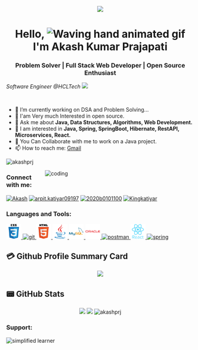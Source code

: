 <p align="center">
  <img src="https://github.com/thompsonemerson/thompsonemerson/raw/master/cover-thompson.png" />
</p>

<h1 align="center"> Hello, <img src="https://raw.githubusercontent.com/nixin72/nixin72/master/wave.gif" 
         alt="Waving hand animated gif"
         height="45"
         width="45" /> I'm Akash Kumar Prajapati </h1>
<h3 align="center"> Problem Solver | Full Stack Web Developer | Open Source Enthusiast</h3>
<p><em> Software Engineer @HCLTech <img src="https://media.giphy.com/media/WUlplcMpOCEmTGBtBW/giphy.gif" width="30"> 
</em></p>

<br>

<!-- - 👋 Hi, I’m Akash Kumar Prajapati -->
- 🌱 I’m currently working on DSA and Problem Solving...
- 👀 I'am Very much Interested in open source.
- 💬 Ask me about **Java, Data Structures, Algorithms, Web Development.**
- 💬 I am interested in  **Java, Spring, SpringBoot, Hibernate, RestAPI, Microservices, React.**
- 💬 You Can Collaborate with me to work on a Java project.
- 📫 How to reach me: [Gmail](mailto:akashkrprj@gmail.com)

<p align="left"> <img src="https://komarev.com/ghpvc/?username=akashprj&style=flat-square" alt="akashprj" /> </p>

<img align="right" alt="coding" width="400" src="https://user-images.githubusercontent.com/55389276/140866485-8fb1c876-9a8f-4d6a-98dc-08c4981eaf70.gif">

<h3 align="left">Connect with me:</h3>
<p align="left">
<a href="https://www.linkedin.com/in/akashprj/" target="blank"><img align="center" src="https://raw.githubusercontent.com/rahuldkjain/github-profile-readme-generator/master/src/images/icons/Social/linked-in-alt.svg" alt="Akash" height="30" width="40" /></a>
<a href="https://www.instagram.com/akashkrprj/" target="blank"><img align="center" src="https://raw.githubusercontent.com/rahuldkjain/github-profile-readme-generator/master/src/images/icons/Social/instagram.svg" alt="arpit.katiyar09197" height="30" width="40" /></a>
<a href="https://akashprj.netlify.app/" target="blank"><img align="center" src="https://raw.githubusercontent.com/rahuldkjain/github-profile-readme-generator/master/src/images/icons/Social/hackerrank.svg" alt="2020b0101100" height="30" width="40" /></a>
<a href="https://leetcode.com/akashkrprj/" target="blank"><img align="center" src="https://raw.githubusercontent.com/rahuldkjain/github-profile-readme-generator/master/src/images/icons/Social/leet-code.svg" alt="Kingkatiyar" height="30" width="40" /></a>
</p>

<h3 align="left">Languages and Tools:</h3>
<p align="left"> <a href="https://www.w3schools.com/css/" target="_blank" rel="noreferrer"> <img src="https://raw.githubusercontent.com/devicons/devicon/master/icons/css3/css3-original-wordmark.svg" alt="css3" width="40" height="40"/> </a> <a href="https://git-scm.com/" target="_blank" rel="noreferrer"> <img src="https://www.vectorlogo.zone/logos/git-scm/git-scm-icon.svg" alt="git" width="40" height="40"/> </a> <a href="https://www.w3.org/html/" target="_blank" rel="noreferrer"> <img src="https://raw.githubusercontent.com/devicons/devicon/master/icons/html5/html5-original-wordmark.svg" alt="html5" width="40" height="40"/> </a> <a href="https://www.java.com" target="_blank" rel="noreferrer"> <img src="https://raw.githubusercontent.com/devicons/devicon/master/icons/java/java-original.svg" alt="java" width="40" height="40"/> </a> <a href="https://www.mysql.com/" target="_blank" rel="noreferrer"> <img src="https://raw.githubusercontent.com/devicons/devicon/master/icons/mysql/mysql-original-wordmark.svg" alt="mysql" width="40" height="40"/> </a> <a href="https://www.oracle.com/" target="_blank" rel="noreferrer"> <img src="https://raw.githubusercontent.com/devicons/devicon/master/icons/oracle/oracle-original.svg" alt="oracle" width="40" height="40"/> </a> <a href="https://postman.com" target="_blank" rel="noreferrer"> <img src="https://www.vectorlogo.zone/logos/getpostman/getpostman-icon.svg" alt="postman" width="40" height="40"/> </a> <a href="https://reactjs.org/" target="_blank" rel="noreferrer"> <img src="https://raw.githubusercontent.com/devicons/devicon/master/icons/react/react-original-wordmark.svg" alt="react" width="40" height="40"/> </a> <a href="https://spring.io/" target="_blank" rel="noreferrer"> <img src="https://www.vectorlogo.zone/logos/springio/springio-icon.svg" alt="spring" width="40" height="40"/> </a> </p>

## 💳 Github Profile Summary Card
<p align="center">
  <img src="https://github-profile-summary-cards.vercel.app/api/cards/profile-details?username=akashprj&theme=github"/>
</p>

## 📟 GitHub Stats
<div>
<p align="center">
	<img width="48%" src="https://github-readme-stats.vercel.app/api?username=akashprj&show_icons=true&theme=github" />
	<img width="48%" src="https://github-readme-streak-stats.herokuapp.com/?user=akashprj&theme=github" />
        <img align="48%" src="https://github-readme-stats.vercel.app/api/top-langs?username=akashprj&show_icons=true&locale=en&layout=compact" alt="akashprj" />
</p>
</div>

<h3 align="left">Support:</h3>
<p><a href="https://www.buymeacoffee.com/akashprj"> <img align="left" src="https://cdn.buymeacoffee.com/buttons/v2/default-yellow.png" height="50" width="210" alt="simplified learner" /></a></p
